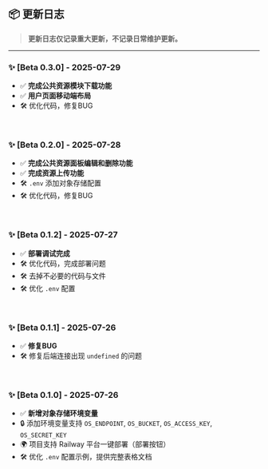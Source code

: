 ## 📦 更新日志

> **更新日志仅记录重大更新，不记录日常维护更新。**

---

### ✨ [Beta 0.3.0] - 2025-07-29

- ✅ **完成公共资源模块下载功能**
- ✅ **用户页面移动端布局**
- 🛠 优化代码，修复BUG

<br>

### ✨ [Beta 0.2.0] - 2025-07-28

- ✅ **完成公共资源面板编辑和删除功能**
- ✅ **完成资源上传功能**
- 🛠 `.env` 添加对象存储配置
- 🛠 优化代码，修复BUG

<br>

### ✨ [Beta 0.1.2] - 2025-07-27

- ✅ **部署调试完成**
- 🛠 优化代码，完成部署问题
- 🛠 去掉不必要的代码与文件
- 🛠 优化 `.env` 配置

<br>

### ✨ [Beta 0.1.1] - 2025-07-26

- ✅ **修复BUG**
- 🛠 修复后端连接出现 `undefined` 的问题

<br>

### ✨ [Beta 0.1.0] - 2025-07-26

- ✅ **新增对象存储环境变量**
- 🔒 添加环境变量支持 `OS_ENDPOINT`, `OS_BUCKET`, `OS_ACCESS_KEY`, `OS_SECRET_KEY`
- 🌍 项目支持 Railway 平台一键部署（部署按钮）
- 🛠 优化 `.env` 配置示例，提供完整表格文档


